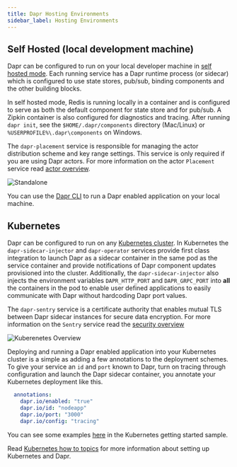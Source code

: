 ```yaml
---
title: Dapr Hosting Environments
sidebar_label: Hosting Environments
---
```


## Self Hosted (local development machine)

Dapr can be configured to run on your local developer machine in [self hosted mode](../getting-started). Each running service has a Dapr runtime process (or sidecar) which is configured to use state stores, pub/sub, binding components and the other building blocks. 

In self hosted mode, Redis is running locally in a container and is configured to serve as both the default component for state store and for pub/sub. A Zipkin container is also configured for diagnostics and tracing.  After running `dapr init`, see the `$HOME/.dapr/components` directory (Mac/Linux) or `%USERPROFILE%\.dapr\components` on Windows.

The `dapr-placement` service is responsible for managing the actor distribution scheme and key range settings. This service is only required if you are using Dapr actors. For more information on the actor `Placement` service read [actor overview](../concepts/actors). 

![Standalone](/img/overview/overview_standalone.png)

You can use the [Dapr CLI](https://github.com/dapr/cli#launch-dapr-and-your-app) to run a Dapr enabled application on your local machine.

## Kubernetes

Dapr can be configured to run on any [Kubernetes cluster](https://github.com/dapr/samples/tree/master/2.hello-kubernetes). In Kubernetes the `dapr-sidecar-injector` and `dapr-operator` services provide first class integration to launch Dapr as a sidecar container in the same pod as the service container and provide notifications of Dapr component updates provisioned into the cluster. Additionally, the `dapr-sidecar-injector` also injects the environment variables `DAPR_HTTP_PORT` and `DAPR_GRPC_PORT` into **all** the containers in the pod to enable user defined applications to easily communicate with Dapr without hardcoding Dapr port values. 

The `dapr-sentry` service is a certificate authority that enables mutual TLS between Dapr sidecar instances for secure data encryption. For more information on the `Sentry` service read the [security overview](../concepts/security/README.md#dapr-to-dapr-communication)

![Kuberenetes Overview](/img/overview/overview_kubernetes.png)

Deploying and running a Dapr enabled application into your Kubernetes cluster is a simple as adding a few annotations to the deployment schemes. To give your service an `id` and `port` known to Dapr, turn on tracing through configuration and launch the Dapr sidecar container, you annotate your Kubernetes deployment like this. 

```yml
  annotations:
    dapr.io/enabled: "true"
    dapr.io/id: "nodeapp"
    dapr.io/port: "3000"
    dapr.io/config: "tracing"
```
You can see some examples [here](https://github.com/dapr/samples/tree/master/2.hello-kubernetes/deploy) in the Kubernetes getting started sample.

Read [Kubernetes how to topics](https://github.com/dapr/docs/tree/master/howto#kubernetes-configuration) for more information about setting up Kubernetes and Dapr.
